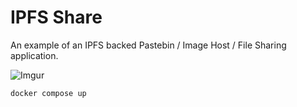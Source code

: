 # IPFS Share
An example of an IPFS backed Pastebin / Image Host / File Sharing application.

![Imgur](https://i.imgur.com/u7nqYtc.png)

```
docker compose up
```